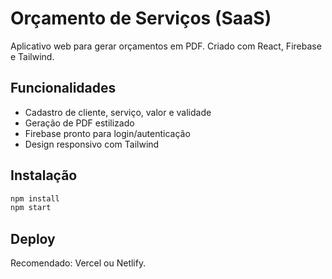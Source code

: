 # Orçamento de Serviços (SaaS)

Aplicativo web para gerar orçamentos em PDF. Criado com React, Firebase e Tailwind.

## Funcionalidades

- Cadastro de cliente, serviço, valor e validade
- Geração de PDF estilizado
- Firebase pronto para login/autenticação
- Design responsivo com Tailwind

## Instalação

```bash
npm install
npm start
```

## Deploy

Recomendado: Vercel ou Netlify.
